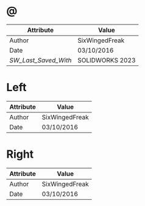 # @
| Attribute | Value |
| ---  | ---     |
| Author | SixWingedFreak |
| Date | 03/10/2016 |
| _SW_Last_Saved_With_ | SOLIDWORKS 2023 |
# Left
| Attribute | Value |
| ---  | ---     |
| Author | SixWingedFreak |
| Date | 03/10/2016 |
# Right
| Attribute | Value |
| ---  | ---     |
| Author | SixWingedFreak |
| Date | 03/10/2016 |
